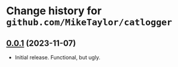 # Change history for `github.com/MikeTaylor/catlogger`

## [0.0.1](https://github.com/MikeTaylor/catlogger/v0.0.1) (2023-11-07)

* Initial release. Functional, but ugly.

